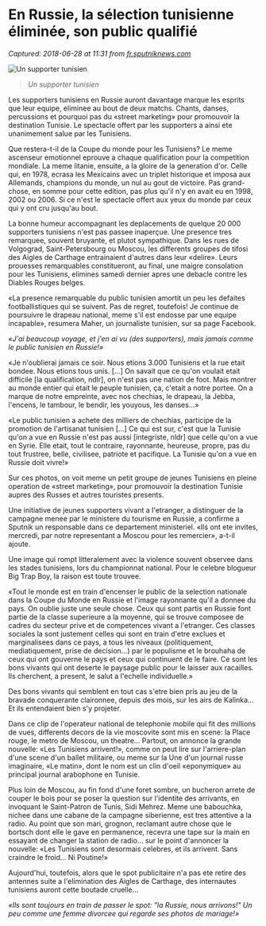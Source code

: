 # En Russie, la sélection tunisienne éliminée, son public qualifié

_Captured: 2018-06-28 at 11:31 from [fr.sputniknews.com](https://fr.sputniknews.com/worldcup-2018/201806271036971987-russie-tunisie-supporters/)_

![Un supporter tunisien](https://cdnfr1.img.sputniknews.com/images/103697/21/1036972114.jpg)

> _Un supporter tunisien_

Les supporters tunisiens en Russie auront davantage marque les esprits que leur equipe, eliminee au bout de deux matchs. Chants, danses, percussions et pourquoi pas du «street marketing» pour promouvoir la destination Tunisie. Le spectacle offert par les supporters a ainsi ete unanimement salue par les Tunisiens.

Que restera-t-il de la Coupe du monde pour les Tunisiens? Le meme ascenseur emotionnel eprouve a chaque qualification pour la competition mondiale. La meme litanie, ensuite, a la gloire de la generation d'or. Celle qui, en 1978, ecrasa les Mexicains avec un triplet historique et imposa aux Allemands, champions du monde, un nul au gout de victoire. Pas grand-chose, en somme pour cette edition, pas plus qu'il n'y en avait eu en 1998, 2002 ou 2006. Si ce n'est le spectacle offert aux yeux du monde par ceux qui y ont cru jusqu'au bout.

La bonne humeur accompagnant les deplacements de quelque 20 000 supporters tunisiens n'est pas passee inaperçue. Une presence tres remarquee, souvent bruyante, et plutot sympathique. Dans les rues de Volgograd, Saint-Petersbourg ou Moscou, les differents groupes de tifosi des Aigles de Carthage entrainaient d'autres dans leur «delire». Leurs prouesses remarquables constitueront, au final, une maigre consolation pour les Tunisiens, elimines samedi dernier apres une debacle contre les Diables Rouges belges.

«La presence remarquable du public tunisien amortit un peu les defaites footballistiques qui se suivent. Pas de regret, toutefois! Je continue de poursuivre le drapeau national, meme s'il est endosse par une equipe incapable», resumera Maher, un journaliste tunisien, sur sa page Facebook.

_«J'ai beaucoup voyage, et j'en ai vu (des supporters), mais jamais comme le public tunisien en Russie!»_

«Je n'oublierai jamais ce soir. Nous etions 3.000 Tunisiens et la rue etait bondee. Nous etions tous unis. […] On savait que ce qu'on voulait etait difficile [la qualification, ndlr], on n'est pas une nation de foot. Mais montrer au monde entier qui etait le peuple tunisien, ça, c'etait a notre portee. On a marque de notre empreinte, avec nos chechias, le drapeau, la Jebba, l'encens, le tambour, le bendir, les youyous, les danses…»

«Le public tunisien a achete des milliers de chechias, participe de la promotion de l'artisanat tunisien […] Ce qui est sur, c'est que la Tunisie qu'on a vue en Russie n'est pas aussi [integriste, nldr] que celle qu'on a vue en Syrie. Elle etait, tout le contraire, rayonnante, heureuse, propre, pas du tout frustree, belle, civilisee, patriote et pacifique. La Tunisie qu'on a vue en Russie doit vivre!»

Sur ces photos, on voit meme un petit groupe de jeunes Tunisiens en pleine operation de «street marketing», pour promouvoir la destination Tunisie aupres des Russes et autres touristes presents.

Une initiative de jeunes supporters vivant a l'etranger, a distinguer de la campagne menee par le ministere du tourisme en Russie, a confirme a Sputnik un responsable dans ce departement ministeriel. «Ils ont ete invites, mercredi, par notre representant a Moscou pour les remercier», a-t-il ajoute.

Une image qui rompt litteralement avec la violence souvent observee dans les stades tunisiens, lors du championnat national. Pour le celebre blogueur Big Trap Boy, la raison est toute trouvee.

«Tout le monde est en train d'encenser le public de la selection nationale dans la Coupe du Monde en Russie et l'image rayonnante qu'il a donnee du pays. On oublie juste une seule chose. Ceux qui sont partis en Russie font partie de la classe superieure a la moyenne, qui se trouve composee de cadres du secteur prive et de competences vivant a l'etranger. Ces classes sociales la sont justement celles qui sont en train d'etre exclues et marginalisees dans ce pays, a tous les niveaux (politiquement, mediatiquement, prise de decision…) par le populisme et le brouhaha de ceux qui ont gouverne le pays et ceux qui continuent de le faire. Ce sont les bons vivants qui ont deserte le paysage public pour le laisser aux racailles. Ils cherchent, a present, le salut a l'echelle individuelle.»

Des bons vivants qui semblent en tout cas s'etre bien pris au jeu de la bravade conquerante claironnee, depuis des mois, sur les airs de Kalinka… Et ils entendaient bien s'y projeter.

Dans ce clip de l'operateur national de telephonie mobile qui fit des millions de vues, differents decors de la vie moscovite sont mis en scene: la Place rouge, le metro de Moscou, un theatre… Partout, on annonce la grande nouvelle: «Les Tunisiens arrivent!», comme on peut lire sur l'arriere-plan d'une scene d'un ballet militaire, ou meme sur la Une d'un journal russe imaginaire, «Le matin», dont le nom est un clin d'oeil «eponymique» au principal journal arabophone en Tunisie.

Plus loin de Moscou, au fin fond d'une foret sombre, un bucheron arrete de couper le bois pour se poser la question sur l'identite des arrivants, en invoquant le Saint-Patron de Tunis, Sidi Mehrez. Meme une babouchka, nichee dans une cabane de la campagne siberienne, est tres attentive a la radio. Au point que son mari, grognon, reclamant autre chose que le bortsch dont elle le gave en permanence, recevra une tape sur la main en essayant de changer la station de radio… sur le point d'annoncer la nouvelle: «Les Tunisiens sont desormais celebres, et ils arrivent. Sans craindre le froid… Ni Poutine!»

Aujourd'hui, toutefois, alors que le spot publicitaire n'a pas ete retire des antennes suite a l'elimination des Aigles de Carthage, des internautes tunisiens auront cette boutade cruelle…

_«Ils sont toujours en train de passer le spot: "la Russie, nous arrivons!" Un peu comme une femme divorcee qui regarde ses photos de mariage!»_

